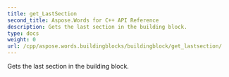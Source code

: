 ```yaml
---
title: get_LastSection
second_title: Aspose.Words for C++ API Reference
description: Gets the last section in the building block. 
type: docs
weight: 0
url: /cpp/aspose.words.buildingblocks/buildingblock/get_lastsection/
---
```


Gets the last section in the building block. 

